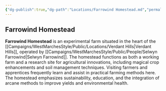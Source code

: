 ```yaml
---
{"dg-publish":true,"dg-path":"Locations/Farrowind Homestead.md","permalink":"/locations/farrowind-homestead/","tags":["location","farm"],"dgShowFileTree":true}
---
```


## **Farrowind Homestead**

**Farrowind Homestead** is an experimental farm situated in the heart of the [[Campaigns/WestMarchesStyle/Public/Locations/Verdant Hills\|Verdant Hills]], operated by [[Campaigns/WestMarchesStyle/Public/People/Selwyn Farrowind\|Selwyn Farrowind]]. The homestead functions as both a working farm and a research site for agricultural innovations, including magical crop enhancements and soil management techniques. Visiting farmers and apprentices frequently learn and assist in practical farming methods here. The homestead emphasizes sustainability, education, and the integration of arcane methods to improve yields and environmental health.